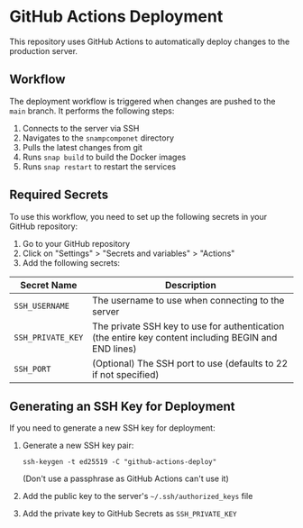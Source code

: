 # GitHub Actions Deployment

This repository uses GitHub Actions to automatically deploy changes to the production server.

## Workflow

The deployment workflow is triggered when changes are pushed to the `main` branch. It performs the following steps:

1. Connects to the server via SSH
2. Navigates to the `snampcomponet` directory
3. Pulls the latest changes from git
4. Runs `snap build` to build the Docker images
5. Runs `snap restart` to restart the services

## Required Secrets

To use this workflow, you need to set up the following secrets in your GitHub repository:

1. Go to your GitHub repository
2. Click on "Settings" > "Secrets and variables" > "Actions"
3. Add the following secrets:

| Secret Name       | Description                                                                                          |
| ----------------- | ---------------------------------------------------------------------------------------------------- |
| `SSH_USERNAME`    | The username to use when connecting to the server                                                    |
| `SSH_PRIVATE_KEY` | The private SSH key to use for authentication (the entire key content including BEGIN and END lines) |
| `SSH_PORT`        | (Optional) The SSH port to use (defaults to 22 if not specified)                                     |

## Generating an SSH Key for Deployment

If you need to generate a new SSH key for deployment:

1. Generate a new SSH key pair:

    ```
    ssh-keygen -t ed25519 -C "github-actions-deploy"
    ```

    (Don't use a passphrase as GitHub Actions can't use it)

2. Add the public key to the server's `~/.ssh/authorized_keys` file

3. Add the private key to GitHub Secrets as `SSH_PRIVATE_KEY`
